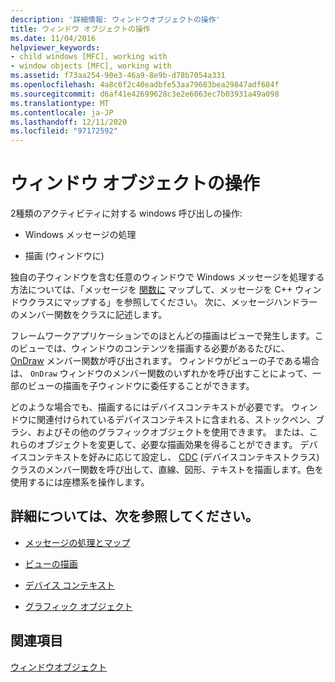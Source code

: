 ```yaml
---
description: '詳細情報: ウィンドウオブジェクトの操作'
title: ウィンドウ オブジェクトの操作
ms.date: 11/04/2016
helpviewer_keywords:
- child windows [MFC], working with
- window objects [MFC], working with
ms.assetid: f73aa254-90e3-46a9-8e9b-d78b7054a331
ms.openlocfilehash: 4a8c6f2c40eadbfe53aa79683bea29847adf684f
ms.sourcegitcommit: d6af41e42699628c3e2e6063ec7b03931a49a098
ms.translationtype: MT
ms.contentlocale: ja-JP
ms.lasthandoff: 12/11/2020
ms.locfileid: "97172592"
---
```

# <a name="working-with-window-objects"></a>ウィンドウ オブジェクトの操作

2種類のアクティビティに対する windows 呼び出しの操作:

- Windows メッセージの処理

- 描画 (ウィンドウに)

独自の子ウィンドウを含む任意のウィンドウで Windows メッセージを処理する方法については、「メッセージを [関数に](../mfc/reference/mapping-messages-to-functions.md) マップして、メッセージを C++ ウィンドウクラスにマップする」を参照してください。 次に、メッセージハンドラーのメンバー関数をクラスに記述します。

フレームワークアプリケーションでのほとんどの描画はビューで発生します。このビューでは、ウィンドウのコンテンツを描画する必要があるたびに、 [OnDraw](../mfc/reference/cview-class.md#ondraw) メンバー関数が呼び出されます。 ウィンドウがビューの子である場合は、 `OnDraw` ウィンドウのメンバー関数のいずれかを呼び出すことによって、一部のビューの描画を子ウィンドウに委任することができます。

どのような場合でも、描画するにはデバイスコンテキストが必要です。 ウィンドウに関連付けられているデバイスコンテキストに含まれる、ストックペン、ブラシ、およびその他のグラフィックオブジェクトを使用できます。 または、これらのオブジェクトを変更して、必要な描画効果を得ることができます。 デバイスコンテキストを好みに応じて設定し、 [CDC](../mfc/reference/cdc-class.md) (デバイスコンテキストクラス) クラスのメンバー関数を呼び出して、直線、図形、テキストを描画します。色を使用するには座標系を操作します。

## <a name="what-do-you-want-to-know-more-about"></a>詳細については、次を参照してください。

- [メッセージの処理とマップ](../mfc/message-handling-and-mapping.md)

- [ビューの描画](../mfc/drawing-in-a-view.md)

- [デバイス コンテキスト](../mfc/device-contexts.md)

- [グラフィック オブジェクト](../mfc/graphic-objects.md)

## <a name="see-also"></a>関連項目

[ウィンドウオブジェクト](../mfc/window-objects.md)
